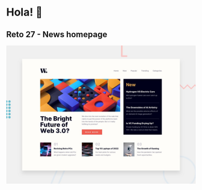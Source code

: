 # Hola! 👋


## Reto 27 - News homepage

![Design preview for the News homepage coding challenge](./design/desktop-preview.jpg)
